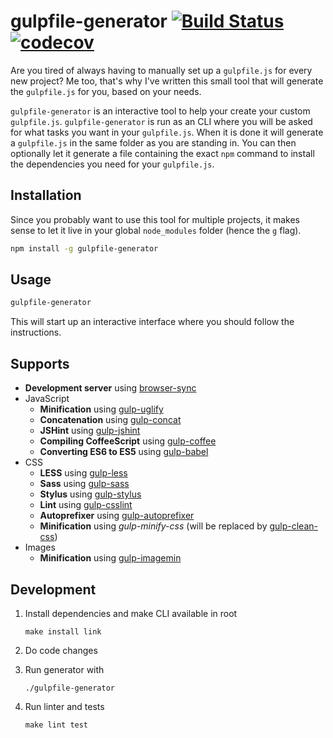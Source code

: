 # gulpfile-generator [![Build Status](https://travis-ci.org/simeg/gulpfile-generator.svg?branch=master)](https://travis-ci.org/simeg/gulpfile-generator) [![codecov](https://codecov.io/gh/simeg/gulpfile-generator/branch/master/graph/badge.svg)](https://codecov.io/gh/simeg/gulpfile-generator)

Are you tired of always having to manually set up a `gulpfile.js` for every new project? Me too, that's why I've written this small tool that will generate the `gulpfile.js` for you, based on your needs.  

`gulpfile-generator` is an interactive tool to help your create your custom `gulpfile.js`. `gulpfile-generator` is run as an CLI where you will be asked for what tasks you want in your `gulpfile.js`. When it is done it will generate a `gulpfile.js` in the same folder as you are standing in. You can then optionally let it generate a file containing the exact `npm` command to install the dependencies you need for your `gulpfile.js`.

## Installation
Since you probably want to use this tool for multiple projects, it makes sense to let it live in your global `node_modules` folder (hence the `g` flag).
```bash
npm install -g gulpfile-generator
``` 

## Usage
```bash
gulpfile-generator
```
This will start up an interactive interface where you should follow the instructions.

## Supports
* **Development server** using [browser-sync](https://github.com/BrowserSync/browser-sync)
* JavaScript
  * **Minification** using [gulp-uglify](https://github.com/terinjokes/gulp-uglify)
  * **Concatenation** using [gulp-concat](https://github.com/contra/gulp-concat)
  * **JSHint** using [gulp-jshint](https://github.com/spalger/gulp-jshint)
  * **Compiling CoffeeScript** using [gulp-coffee](https://github.com/contra/gulp-coffee)
  * **Converting ES6 to ES5** using [gulp-babel](https://github.com/babel/gulp-babel)
* CSS
  * **LESS** using [gulp-less](https://github.com/plus3network/gulp-less)
  * **Sass** using [gulp-sass](https://github.com/dlmanning/gulp-sass)
  * **Stylus** using [gulp-stylus](https://github.com/stevelacy/gulp-stylus)
  * **Lint** using [gulp-csslint](https://github.com/lazd/gulp-csslint)
  * **Autoprefixer** using [gulp-autoprefixer](https://github.com/sindresorhus/gulp-autoprefixer)
  * **Minification** using _gulp-minify-css_ (will be replaced by [gulp-clean-css](https://github.com/scniro/gulp-clean-css))
* Images
  * **Minification** using [gulp-imagemin](https://github.com/sindresorhus/gulp-imagemin)

## Development
1. Install dependencies and make CLI available in root

    `make install link`

2. Do code changes
3. Run generator with

    `./gulpfile-generator`

4. Run linter and tests

    `make lint test`
